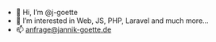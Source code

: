 - 👋 Hi, I’m @j-goette
- 👀 I’m interested in Web, JS, PHP, Laravel and much more...
- 📫 anfrage@jannik-goette.de

<!---
j-goette/j-goette is a ✨ special ✨ repository because its `README.md` (this file) appears on your GitHub profile.
You can click the Preview link to take a look at your changes.
--->
